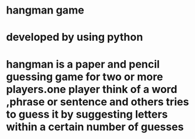 # hangman game
# developed by using python
# hangman is a paper and pencil guessing game for two or more players.one player think of a word ,phrase or sentence and others tries to guess it by suggesting letters within a certain number of guesses
